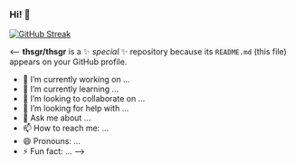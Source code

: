### Hi! 👋

[![GitHub Streak](https://github-readme-streak-stats.herokuapp.com/?user=thsgr&theme=dark)](https://git.io/streak-stats)

<-- **thsgr/thsgr** is a ✨ _special_ ✨ repository because its `README.md` (this file) appears on your GitHub profile.

- 🔭 I’m currently working on ...
- 🌱 I’m currently learning ...
- 👯 I’m looking to collaborate on ...
- 🤔 I’m looking for help with ...
- 💬 Ask me about ...
- 📫 How to reach me: ...
- 😄 Pronouns: ...
- ⚡ Fun fact: ...
-->
